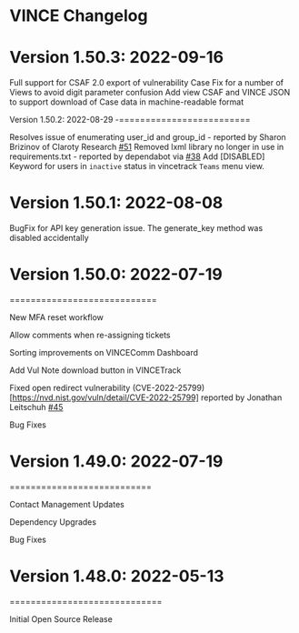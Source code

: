 # VINCE Changelog

Version 1.50.3: 2022-09-16
==========================

Full support for CSAF 2.0 export of vulnerability Case
Fix for a number of Views to avoid digit parameter confusion
Add view CSAF and VINCE JSON to support download of Case data in machine-readable format


Version 1.50.2: 2022-08-29
-=========================

Resolves issue of enumerating user_id and group_id - reported by Sharon Brizinov of Claroty Research [#51](https://github.com/CERTCC/VINCE/issues/51)
Removed lxml library no longer in use in requirements.txt - reported by dependabot via [#38](https://github.com/CERTCC/VINCE/pull/38)
Add [DISABLED] Keyword for users in `inactive` status in vincetrack `Teams` menu view.


Version 1.50.1: 2022-08-08
==========================

BugFix for API key generation issue. The generate_key method was disabled accidentally


# Version 1.50.0: 2022-07-19
============================

New MFA reset workflow

Allow comments when re-assigning tickets

Sorting improvements on VINCEComm Dashboard

Add Vul Note download button in VINCETrack

Fixed open redirect vulnerability (CVE-2022-25799)[https://nvd.nist.gov/vuln/detail/CVE-2022-25799] reported by Jonathan Leitschuh   [#45](https://github.com/CERTCC/VINCE/issues/45)

Bug Fixes

# Version 1.49.0: 2022-07-19
===========================

Contact Management Updates

Dependency Upgrades

Bug Fixes

# Version 1.48.0: 2022-05-13
=============================

Initial Open Source Release
